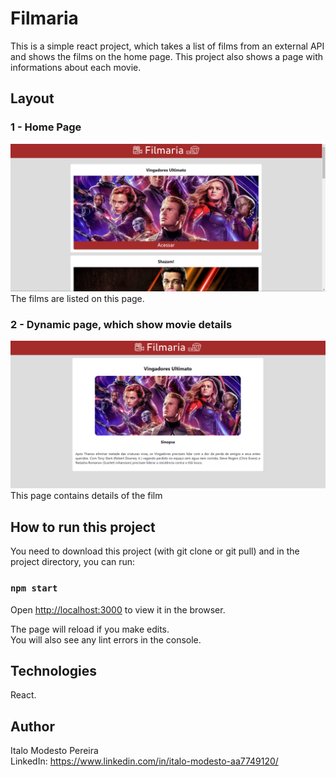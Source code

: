 # Filmaria

This is a simple react project, which takes a list of films from an external API and shows the films on the home page.
This project also shows a page with informations about each movie.

## Layout

### 1 - Home Page
<img src="https://github.com/italomp/assets/blob/master/2%20-%20filmaria/home%20page.PNG" max-height="600"> <br>
The films are listed on this page.

### 2 - Dynamic page, which show movie details
<img src="https://github.com/italomp/assets/blob/master/2%20-%20filmaria/movie%20page.PNG" max-height="600"> <br>
This page contains details of the film

## How to run this project
You need to download this project (with git clone or git pull) and in the project directory, you can run:

### `npm start`

Open [http://localhost:3000](http://localhost:3000) to view it in the browser.

The page will reload if you make edits.\
You will also see any lint errors in the console. <br>


## Technologies
React. <br>

## Author
Italo Modesto Pereira <br>
LinkedIn: <https://www.linkedin.com/in/italo-modesto-aa7749120/>
